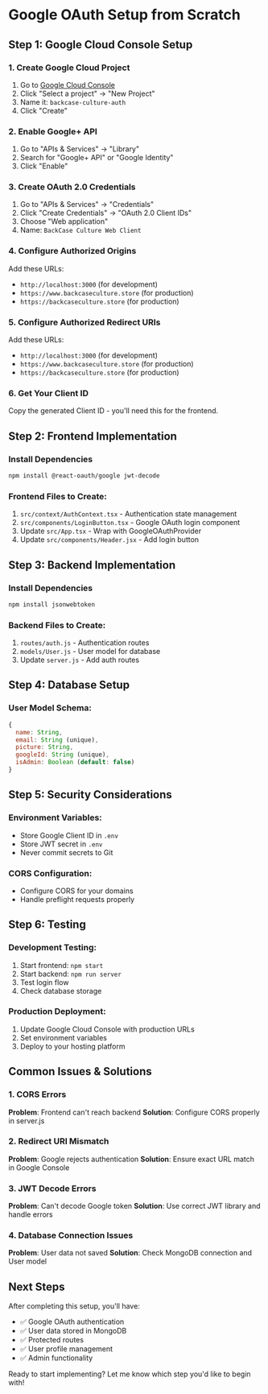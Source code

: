 # Google OAuth Setup from Scratch

## Step 1: Google Cloud Console Setup

### 1. Create Google Cloud Project
1. Go to [Google Cloud Console](https://console.cloud.google.com/)
2. Click "Select a project" → "New Project"
3. Name it: `backcase-culture-auth`
4. Click "Create"

### 2. Enable Google+ API
1. Go to "APIs & Services" → "Library"
2. Search for "Google+ API" or "Google Identity"
3. Click "Enable"

### 3. Create OAuth 2.0 Credentials
1. Go to "APIs & Services" → "Credentials"
2. Click "Create Credentials" → "OAuth 2.0 Client IDs"
3. Choose "Web application"
4. Name: `BackCase Culture Web Client`

### 4. Configure Authorized Origins
Add these URLs:
- `http://localhost:3000` (for development)
- `https://www.backcaseculture.store` (for production)
- `https://backcaseculture.store` (for production)

### 5. Configure Authorized Redirect URIs
Add these URLs:
- `http://localhost:3000` (for development)
- `https://www.backcaseculture.store` (for production)
- `https://backcaseculture.store` (for production)

### 6. Get Your Client ID
Copy the generated Client ID - you'll need this for the frontend.

## Step 2: Frontend Implementation

### Install Dependencies
```bash
npm install @react-oauth/google jwt-decode
```

### Frontend Files to Create:
1. `src/context/AuthContext.tsx` - Authentication state management
2. `src/components/LoginButton.tsx` - Google OAuth login component
3. Update `src/App.tsx` - Wrap with GoogleOAuthProvider
4. Update `src/components/Header.jsx` - Add login button

## Step 3: Backend Implementation

### Install Dependencies
```bash
npm install jsonwebtoken
```

### Backend Files to Create:
1. `routes/auth.js` - Authentication routes
2. `models/User.js` - User model for database
3. Update `server.js` - Add auth routes

## Step 4: Database Setup

### User Model Schema:
```javascript
{
  name: String,
  email: String (unique),
  picture: String,
  googleId: String (unique),
  isAdmin: Boolean (default: false)
}
```

## Step 5: Security Considerations

### Environment Variables:
- Store Google Client ID in `.env`
- Store JWT secret in `.env`
- Never commit secrets to Git

### CORS Configuration:
- Configure CORS for your domains
- Handle preflight requests properly

## Step 6: Testing

### Development Testing:
1. Start frontend: `npm start`
2. Start backend: `npm run server`
3. Test login flow
4. Check database storage

### Production Deployment:
1. Update Google Cloud Console with production URLs
2. Set environment variables
3. Deploy to your hosting platform

## Common Issues & Solutions

### 1. CORS Errors
**Problem**: Frontend can't reach backend
**Solution**: Configure CORS properly in server.js

### 2. Redirect URI Mismatch
**Problem**: Google rejects authentication
**Solution**: Ensure exact URL match in Google Console

### 3. JWT Decode Errors
**Problem**: Can't decode Google token
**Solution**: Use correct JWT library and handle errors

### 4. Database Connection Issues
**Problem**: User data not saved
**Solution**: Check MongoDB connection and User model

## Next Steps

After completing this setup, you'll have:
- ✅ Google OAuth authentication
- ✅ User data stored in MongoDB
- ✅ Protected routes
- ✅ User profile management
- ✅ Admin functionality

Ready to start implementing? Let me know which step you'd like to begin with! 